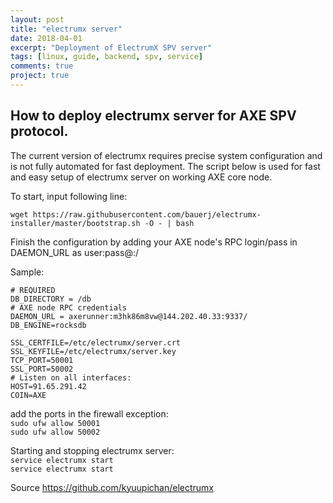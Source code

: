 ```yaml
---
layout: post
title: "electrumx server"
date: 2018-04-01
excerpt: "Deployment of ElectrumX SPV server"
tags: [linux, guide, backend, spv, service]
comments: true
project: true
---
```

## How to deploy electrumx server for AXE SPV protocol.

The current version of electrumx requires precise system configuration and is not fully automated for fast deployment. The script below is used for fast and easy setup of electrumx server on working AXE core node.

To start, input following line:
```
wget https://raw.githubusercontent.com/bauerj/electrumx-installer/master/bootstrap.sh -O - | bash
```

Finish the configuration by adding your AXE node's RPC login/pass in DAEMON_URL as user:pass@<VPS IP>:<RPCPORT>/


Sample:
```
# REQUIRED
DB_DIRECTORY = /db
# AXE node RPC credentials
DAEMON_URL = axerunner:m3hk86m8vw@144.202.40.33:9337/
DB_ENGINE=rocksdb

SSL_CERTFILE=/etc/electrumx/server.crt
SSL_KEYFILE=/etc/electrumx/server.key
TCP_PORT=50001
SSL_PORT=50002
# Listen on all interfaces:
HOST=91.65.291.42
COIN=AXE
```
add the ports in the firewall exception:<br />
`sudo ufw allow 50001`<br />
`sudo ufw allow 50002`<br />

Starting and stopping electrumx server:<br />
`service electrumx start`<br />
`service electrumx start`<br /> 

Source https://github.com/kyuupichan/electrumx
